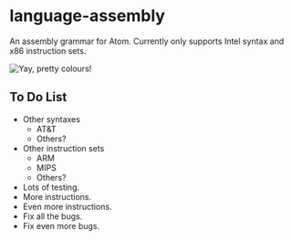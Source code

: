 # language-assembly

An assembly grammar for Atom. Currently only supports Intel syntax and x86 instruction sets.

![Yay, pretty colours!](https://raw.githubusercontent.com/a-rmz/atom-language-assembly/master/screenshot.png)

## To Do List
* Other syntaxes
	* AT&T
	* Others?
* Other instruction sets
	* ARM
	* MIPS
	* Others?
* Lots of testing.
* More instructions.
* Even more instructions.
* Fix all the bugs.
* Fix even more bugs.
